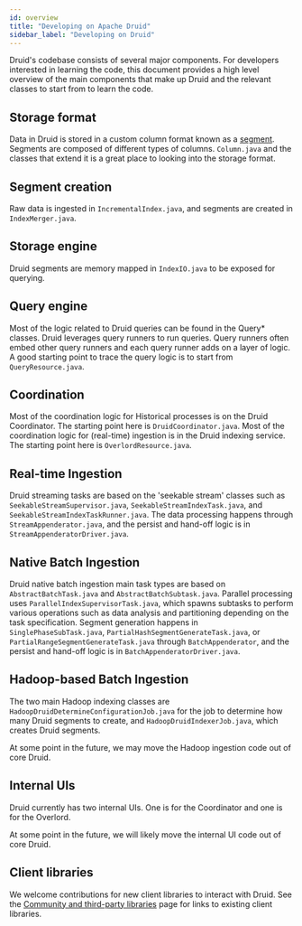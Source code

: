 ```yaml
---
id: overview
title: "Developing on Apache Druid"
sidebar_label: "Developing on Druid"
---
```


<!--
  ~ Licensed to the Apache Software Foundation (ASF) under one
  ~ or more contributor license agreements.  See the NOTICE file
  ~ distributed with this work for additional information
  ~ regarding copyright ownership.  The ASF licenses this file
  ~ to you under the Apache License, Version 2.0 (the
  ~ "License"); you may not use this file except in compliance
  ~ with the License.  You may obtain a copy of the License at
  ~
  ~   http://www.apache.org/licenses/LICENSE-2.0
  ~
  ~ Unless required by applicable law or agreed to in writing,
  ~ software distributed under the License is distributed on an
  ~ "AS IS" BASIS, WITHOUT WARRANTIES OR CONDITIONS OF ANY
  ~ KIND, either express or implied.  See the License for the
  ~ specific language governing permissions and limitations
  ~ under the License.
  -->


Druid's codebase consists of several major components. For developers interested in learning the code, this document provides
a high level overview of the main components that make up Druid and the relevant classes to start from to learn the code.

## Storage format

Data in Druid is stored in a custom column format known as a [segment](../design/segments.md). Segments are composed of
different types of columns. `Column.java` and the classes that extend it is a great place to looking into the storage format.

## Segment creation

Raw data is ingested in `IncrementalIndex.java`, and segments are created in `IndexMerger.java`.

## Storage engine

Druid segments are memory mapped in `IndexIO.java` to be exposed for querying.

## Query engine

Most of the logic related to Druid queries can be found in the Query* classes. Druid leverages query runners to run queries.
Query runners often embed other query runners and each query runner adds on a layer of logic. A good starting point to trace
the query logic is to start from `QueryResource.java`.

## Coordination

Most of the coordination logic for Historical processes is on the Druid Coordinator. The starting point here is `DruidCoordinator.java`.
Most of the coordination logic for (real-time) ingestion is in the Druid indexing service. The starting point here is `OverlordResource.java`.

## Real-time Ingestion

Druid streaming tasks are based on the 'seekable stream' classes such as `SeekableStreamSupervisor.java`,
`SeekableStreamIndexTask.java`, and `SeekableStreamIndexTaskRunner.java`. The data processing happens through
`StreamAppenderator.java`, and the persist and hand-off logic is in `StreamAppenderatorDriver.java`.

## Native Batch Ingestion

Druid native batch ingestion main task types are based on `AbstractBatchTask.java` and `AbstractBatchSubtask.java`.
Parallel processing uses `ParallelIndexSupervisorTask.java`, which spawns subtasks to perform various operations such
as data analysis and partitioning depending on the task specification. Segment generation happens in
`SinglePhaseSubTask.java`, `PartialHashSegmentGenerateTask.java`, or `PartialRangeSegmentGenerateTask.java` through
`BatchAppenderator`, and the persist and hand-off logic is in `BatchAppenderatorDriver.java`.

## Hadoop-based Batch Ingestion

The two main Hadoop indexing classes are `HadoopDruidDetermineConfigurationJob.java` for the job to determine how many Druid
segments to create, and `HadoopDruidIndexerJob.java`, which creates Druid segments.

At some point in the future, we may move the Hadoop ingestion code out of core Druid.

## Internal UIs

Druid currently has two internal UIs. One is for the Coordinator and one is for the Overlord.

At some point in the future, we will likely move the internal UI code out of core Druid.

## Client libraries

We welcome contributions for new client libraries to interact with Druid. See the
[Community and third-party libraries](https://druid.apache.org/libraries.html) page for links to existing client
libraries.
